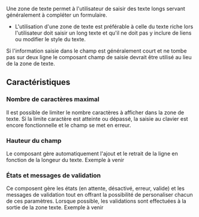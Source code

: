 Une zone de texte permet à l'utilisateur de saisir des texte longs servant généralement à compléter un formulaire.

<modul-do>
    <ul>
        <li>L'utilisation d'une zone de texte est préférable à celle du<!-- <modul-go name="">texte riche</modul-go>--> texte riche lors l'utilisateur doit saisir un long texte et qu'il ne doit pas y inclure de liens ou modifier le style du texte.</li>
    </ul>
</modul-do>

<modul-dont>
    <p>Si l'information saisie dans le champ est généralement court et ne tombe pas sur deux ligne le composant  <modul-go name="m-textfield">champ de saisie</modul-go> devrait être utilisé au lieu de la zone de texte.</p>
</modul-dont>

## Caractéristiques

### Nombre de caractères maximal
Il est possible de limiter le nombre caractères à afficher dans la zone de texte. Si la limite caractère est atteinte ou dépassé, la saisie au clavier est encore fonctionnelle et le champ se met en erreur.

### Hauteur du champ
Le composant gère automatiquement l'ajout et le retrait de la ligne en fonction de la longeur du texte.
<m-message class="m-u--margin-top" skin="light" state="information">Exemple à venir</m-message>


### États et messages de validation
Ce composent gère les états (en attente, désactivé, erreur, valide) et les messages de validation tout en offrant la possibilité de personaliser chacun de ces paramètres. Lorsque possible, les validations sont effectuées à la sortie de la zone texte.
<m-message class="m-u--margin-top" skin="light" state="information">Exemple à venir</m-message>
